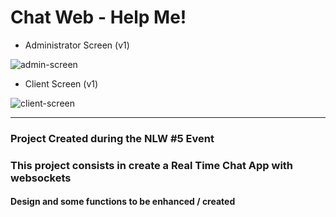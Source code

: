 # Chat Web - Help Me!

- Administrator Screen (v1)

![admin-screen](https://i.imgur.com/WV0q6Q8l.png)

- Client Screen (v1)

![client-screen](https://i.imgur.com/YJGLawGl.png)


---
### Project Created during the NLW #5 Event

### This project consists in create a Real Time Chat App with websockets

#### Design and some functions to be enhanced / created
